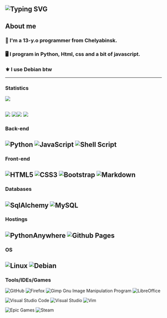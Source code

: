 ![Typing SVG](https://readme-typing-svg.herokuapp.com/?color=%3Eccff00&lines=Hi%F0%9F%91%8B+i%27m+Shash29!)
---
## About me
### 👋 I'm a 13-y.o programmer from Chelyabinsk.
### 🖥️ I program in Python, Html, css and a bit of javascript.
### ⚜️ I use Debian btw
---
### Statistics

![](https://komarev.com/ghpvc/?username=shash29exe)

![](https://github-profile-summary-cards.vercel.app/api/cards/profile-details?username=shash29exe&theme=solarized_dark)
![](https://github-profile-summary-cards.vercel.app/api/cards/repos-per-language?username=shash29exe&theme=solarized_dark)![](https://github-profile-summary-cards.vercel.app/api/cards/productive-time?username=shash29exe&theme=solarized_dark)
![](https://github-profile-summary-cards.vercel.app/api/cards/stats?username=shash29exe&theme=solarized_dark)
---
### Back-end

![Python](https://img.shields.io/badge/python-3670A0?style=for-the-badge&logo=python&logoColor=white)
![JavaScript](https://img.shields.io/badge/javascript-%23323330.svg?style=for-the-badge&logo=javascript&logoColor=%23F7DF1E)
![Shell Script](https://img.shields.io/badge/shell_script-%23121011.svg?style=for-the-badge&logo=gnu-bash&logoColor=white)
---
### Front-end

![HTML5](https://img.shields.io/badge/html5-%23E34F26.svg?style=for-the-badge&logo=html5&logoColor=white)
![CSS3](https://img.shields.io/badge/css3-%231572B6.svg?style=for-the-badge&logo=css3&logoColor=white)
![Bootstrap](https://img.shields.io/badge/bootstrap-%238511FA.svg?style=for-the-badge&logo=bootstrap&logoColor=white)
![Markdown](https://img.shields.io/badge/markdown-%23000000.svg?style=for-the-badge&logo=markdown&logoColor=white)
---
### Databases

![SqlAlchemy](https://camo.githubusercontent.com/df1e960c0884c37e8005f17493eda1d03e6bbd45525fedbb4ee45a24b21490fb/68747470733a2f2f696d672e736869656c64732e696f2f62616467652f2d53716c416c6368656d792d4643413132313f7374796c653d666c61742d737175617265266c6f676f3d53716c416c6368656d79)
![MySQL](https://img.shields.io/badge/mysql-4479A1.svg?style=for-the-badge&logo=mysql&logoColor=white)
---
### Hostings

![PythonAnywhere](https://img.shields.io/badge/pythonanywhere-%232F9FD7.svg?style=for-the-badge&logo=pythonanywhere&logoColor=151515)
![Github Pages](https://img.shields.io/badge/github%20pages-121013?style=for-the-badge&logo=github&logoColor=white)
---
### OS

![Linux](https://img.shields.io/badge/Linux-FCC624?style=for-the-badge&logo=linux&logoColor=black)
![Debian](https://img.shields.io/badge/Debian-D70A53?style=for-the-badge&logo=debian&logoColor=white)
---
### Tools/IDEs/Games

![GitHub](https://img.shields.io/badge/github-%23121011.svg?style=for-the-badge&logo=github&logoColor=white)
![Firefox](https://img.shields.io/badge/Firefox-FF7139?style=for-the-badge&logo=Firefox-Browser&logoColor=white)
![Gimp Gnu Image Manipulation Program](https://img.shields.io/badge/Gimp-657D8B?style=for-the-badge&logo=gimp&logoColor=FFFFFF)
![LibreOffice](https://img.shields.io/badge/LibreOffice-%2318A303?style=for-the-badge&logo=LibreOffice&logoColor=white)


![Visual Studio Code](https://img.shields.io/badge/Visual%20Studio%20Code-0078d7.svg?style=for-the-badge&logo=visual-studio-code&logoColor=white)
![Visual Studio](https://img.shields.io/badge/Visual%20Studio-5C2D91.svg?style=for-the-badge&logo=visual-studio&logoColor=white)
![Vim](https://img.shields.io/badge/VIM-%2311AB00.svg?style=for-the-badge&logo=vim&logoColor=white)

![Epic Games](https://img.shields.io/badge/epicgames-%23313131.svg?style=for-the-badge&logo=epicgames&logoColor=white)
![Steam](https://img.shields.io/badge/steam-%23000000.svg?style=for-the-badge&logo=steam&logoColor=white)
